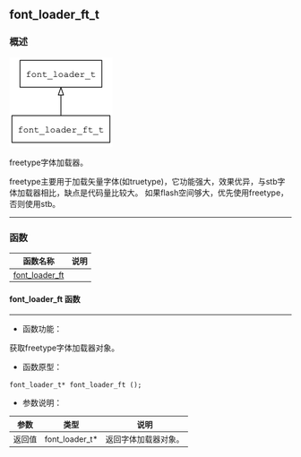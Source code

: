 ## font\_loader\_ft\_t
### 概述
![image](images/font_loader_ft_t_0.png)

 freetype字体加载器。

 freetype主要用于加载矢量字体(如truetype)，它功能强大，效果优异，与stb字体加载器相比，缺点是代码量比较大。
 如果flash空间够大，优先使用freetype，否则使用stb。


----------------------------------
### 函数
<p id="font_loader_ft_t_methods">

| 函数名称 | 说明 | 
| -------- | ------------ | 
| <a href="#font_loader_ft_t_font_loader_ft">font\_loader\_ft</a> |  |
#### font\_loader\_ft 函数
-----------------------

* 函数功能：

> <p id="font_loader_ft_t_font_loader_ft">
 获取freetype字体加载器对象。



* 函数原型：

```
font_loader_t* font_loader_ft ();
```

* 参数说明：

| 参数 | 类型 | 说明 |
| -------- | ----- | --------- |
| 返回值 | font\_loader\_t* | 返回字体加载器对象。 |
